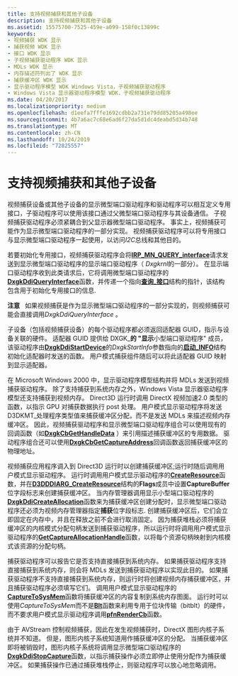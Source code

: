 ```yaml
---
title: 支持视频捕获和其他子设备
description: 支持视频捕获和其他子设备
ms.assetid: 15575700-7525-459e-a099-158f0c13899c
keywords:
- 视频捕获 WDK 显示
- 捕获视频 WDK 显示
- 接口 WDK 显示
- 子视频捕获驱动程序 WDK 显示
- MDLs WDK 显示
- 内存描述符列出了 WDK 显示
- 捕获缓冲区 WDK 显示
- 显示驱动程序模型 WDK Windows Vista，子视频捕获驱动程序
- Windows Vista 显示器驱动程序模型 WDK，子视频捕获驱动程序
ms.date: 04/20/2017
ms.localizationpriority: medium
ms.openlocfilehash: d1eefa7fffe1692cdbb2a731e79dd85205a498ee
ms.sourcegitcommit: 4b7a6ac7c68e6ad6f27da5d1dc4deabd5d34b748
ms.translationtype: MT
ms.contentlocale: zh-CN
ms.lasthandoff: 10/24/2019
ms.locfileid: "72825557"
---
```

# <a name="supporting-video-capture-and-other-child-devices"></a>支持视频捕获和其他子设备


视频捕获设备或其他子设备的显示微型端口驱动程序和驱动程序可以相互定义专用接口，子驱动程序可以使用该接口通过父微型端口驱动程序与其设备通信。 子视频捕获驱动程序必须紧耦合到父显示器微型端口驱动程序。 事实上，视频捕获可能作为显示微型端口驱动程序的一部分实现。 视频捕获驱动程序可以将专用接口与显示微型端口驱动程序一起使用，以访问*I2C*总线和其他目的。

若要初始化专用接口，视频捕获驱动程序会将[**IRP\_MN\_QUERY\_interface**](https://docs.microsoft.com/windows-hardware/drivers/kernel/irp-mn-query-interface)请求发送到显示微型端口驱动程序的显示端口驱动程序（ *Dxgkrnl*的一部分）。 在显示端口驱动程序收到此类请求后，它将调用微型端口驱动程序的[**DxgkDdiQueryInterface**](https://docs.microsoft.com/windows-hardware/drivers/ddi/dispmprt/nc-dispmprt-dxgkddi_query_interface)函数，并传递一个指向[**查询\_接口**](https://docs.microsoft.com/windows-hardware/drivers/ddi/video/ns-video-_query_interface)结构的指针，该结构包含用于初始化专用接口的信息.

**注意**   如果视频捕获是作为显示微型端口驱动程序的一部分实现的，则视频捕获可能会直接调用*DxgkDdiQueryInterface* 。

 

子设备（包括视频捕获设备）的每个驱动程序都必须返回适配器 GUID，指示与设备关联的硬件。 适配器 GUID 提供给 DXGK\_**的 "显示**小型端口驱动程序" 成员，该驱动程序由[**DxgkDdiStartDevice**](https://docs.microsoft.com/windows-hardware/drivers/ddi/dispmprt/nc-dispmprt-dxgkddi_start_device)的*DxgkStartInfo*参数指向的[**启动\_INFO**](https://docs.microsoft.com/windows-hardware/drivers/ddi/dispmprt/ns-dispmprt-_dxgk_start_info)结构初始化适配器时发送的函数。 用户模式捕获组件随后可以将此适配器 GUID 映射到显示适配器。

在 Microsoft Windows 2000 中，显示驱动程序模型结构并将 MDLs 发送到视频捕获驱动程序。 除了支持捕获到系统内存之外，Windows Vista 显示器驱动程序模型还支持捕获到视频内存。 Direct3D 运行时调用 DirectX 视频加速2.0 类型的函数，以指示 GPU 对捕获数据执行 post 处理。 用户模式显示驱动程序将发送 D3DKMT\_处理程序类型值来捕获缓冲区分配，而不是发送 MDLs 来描述视频内存缓冲区。 因此，视频捕获驱动程序和显示微型端口驱动程序组合可以使用现有的回调函数（如[**DxgkCbGetHandleData**](https://docs.microsoft.com/windows-hardware/drivers/ddi/d3dkmddi/nc-d3dkmddi-dxgkcb_gethandledata) ）来引用描述捕获缓冲区的专用数据。 驱动程序组合还可以使用[**DxgkCbGetCaptureAddress**](https://docs.microsoft.com/windows-hardware/drivers/ddi/d3dkmddi/nc-d3dkmddi-dxgkcb_getcaptureaddress)回调函数返回捕获缓冲区的物理地址。

视频捕获应用程序调入到 Direct3D 运行时以创建捕获缓冲区;运行时随后调用用户模式显示驱动程序。 运行时调用用户模式显示驱动程序的[**CreateResource**](https://docs.microsoft.com/windows-hardware/drivers/ddi/d3dumddi/nc-d3dumddi-pfnd3dddi_createresource)函数，并在[**D3DDDIARG\_CreateResource**](https://docs.microsoft.com/windows-hardware/drivers/ddi/d3dukmdt/ns-d3dukmdt-_d3dddiarg_createresource)结构的**Flags**成员中设置**CaptureBuffer**位字段标志来创建捕获缓冲区。 当内存管理器调用显示小型端口驱动程序的[**DxgkDdiCreateAllocation**](https://docs.microsoft.com/windows-hardware/drivers/ddi/d3dkmddi/nc-d3dkmddi-dxgkddi_createallocation)函数来为捕获缓冲区创建分配时，显示微型端口驱动程序还必须为视频内存管理器指定**捕获**位字段标志. 创建捕获缓冲区后，它们会立即固定在内存中，并且在释放之前不会进行取消固定。 因为捕获堆栈必须将捕获缓冲区的内核模式分配句柄发送到捕获驱动程序，所以运行时将调用用户模式显示驱动程序的[**GetCaptureAllocationHandle**](https://docs.microsoft.com/windows-hardware/drivers/ddi/d3dumddi/nc-d3dumddi-pfnd3dddi_getcaptureallocationhandle)函数，以将每个资源句柄映射到内核模式该资源的分配句柄。

捕获驱动程序可以报告它是否支持直接捕获到系统内存。 如果捕获驱动程序支持直接捕获到系统内存，则会将 MDLs 发送到捕获驱动程序以实现此目的。 如果捕获驱动程序不支持直接捕获到系统内存，则运行时将创建视频内存捕获缓冲区，并且捕获驱动程序必须填写它们。 调用用户模式显示驱动程序的[**CaptureToSysMem**](https://docs.microsoft.com/windows-hardware/drivers/ddi/d3dumddi/nc-d3dumddi-pfnd3dddi_capturetosysmem)函数将捕获缓冲区的内容复制到系统内存图面。 运行时可以使用*CaptureToSysMem*而不是[**Blt**](https://docs.microsoft.com/windows-hardware/drivers/ddi/d3dumddi/nc-d3dumddi-pfnd3dddi_blt)函数来利用专用于位块传输（bitblt）的硬件，而不要求用户模式显示驱动程序调用[**pfnRenderCb**](https://docs.microsoft.com/windows-hardware/drivers/ddi/d3dumddi/nc-d3dumddi-pfnd3dddi_rendercb)函数。

由于 AVStream 控制视频捕获，因此在发生视频捕获时，DirectX 图形内核子系统并不知道。 但是，图形内核子系统知道用作捕获缓冲区的分配。 当捕获缓冲区即将被销毁时，图形内核子系统将调用显示微型端口驱动程序的[**DxgkDdiStopCapture**](https://docs.microsoft.com/windows-hardware/drivers/ddi/d3dkmddi/nc-d3dkmddi-dxgkddi_stopcapture)函数，以指示捕获操作必须立即停止使用分配作为捕获缓冲区。 如果捕获操作已通过捕获堆栈停止，则驱动程序可以放心地忽略调用。

 

 





